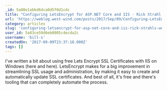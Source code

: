 ```yaml
---
_id: 5a88e1abbd6dca0d5f0d1cdc
title: "Configuring LetsEncrypt for ASP.NET Core and IIS - Rick Strahl's Web Log"
url: 'https://weblog.west-wind.com/posts/2017/Sep/09/Configuring-LetsEncrypt-for-ASPNET-Core-and-IIS'
category: articles
slug: 'configuring-letsencrypt-for-asp-net-core-and-iis-rick-strahls-web-log'
user_id: 5a83ce59d6eb0005c4ecda2c
username: 'bill-s'
createdOn: '2017-09-09T23:37:18.000Z'
tags: []
---
```


I've written a bit about using free Lets Encrypt SSL Certificates with IIS on Windows (here and here). LetsEncrypt makes for a big improvement in streamlining SSL usage and administration, by making it easy to create and automatically update SSL certificates. And best of all, it's free and there's tooling that can completely automate the process.
